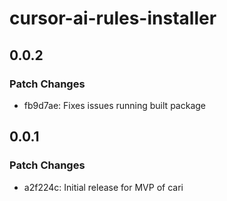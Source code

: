 # cursor-ai-rules-installer

## 0.0.2

### Patch Changes

- fb9d7ae: Fixes issues running built package

## 0.0.1

### Patch Changes

- a2f224c: Initial release for MVP of cari
